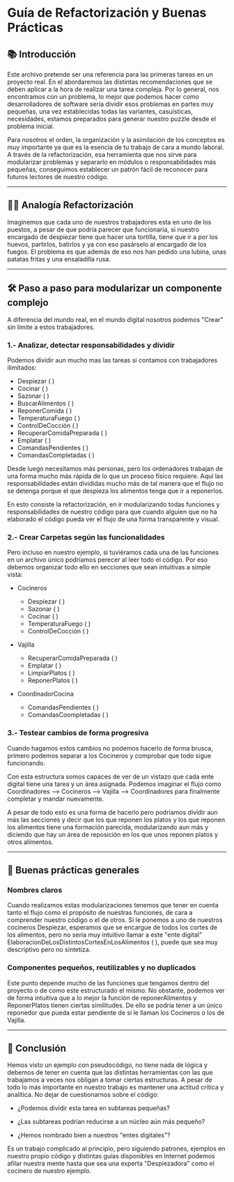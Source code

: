 # Guía de Refactorización y Buenas Prácticas

## 📚 Introducción

Este archivo pretende ser una referencia para las primeras tareas en un proyecto real. En el abordaremos las distintas recomendaciones que se deben aplicar a la hora de realizar una tarea compleja. Por lo general, nos encontramos con un problema, lo mejor que podemos hacer como desarrolladores de software sería dividir esos problemas en partes muy pequeñas, una vez establecidas todas las variantes, casuísticas, necesidades, estamos preparados para generar nuestro puzzle desde el problema inicial.

Para nosotros el orden, la organización y la asimilación de los conceptos es muy importante ya que es la esencia de tu trabajo de cara a mundo laboral. A través de la refactorización, esa herramienta que nos sirve para modularizar problemas y separarlo en módulos o responsabilidades más pequeñas, conseguimos establecer un patrón fácil de reconocer para futuros lectores de nuestro código.

---
## 👩‍💻​ Analogía Refactorización

Imaginemos que cada uno de nuestros trabajadores esta en uno de los puestos, a pesar de que podría parecer que funcionaria, si nuestro encargado de despiezar tiene que hacer una tortilla, tiene que ir a por los huevos, partirlos, batirlos y ya con eso pasárselo al encargado de los fuegos. El problema es que además de eso nos han pedido una lubina, unas patatas fritas y una ensaladilla rusa.

---
## 🛠️ Paso a paso para modularizar un componente complejo

A diferencia del mundo real, en el mundo digital nosotros podemos "Crear" sin límite a estos trabajadores. 
### 1.- Analizar, detectar responsabilidades y dividir

Podemos dividir aun mucho mas las tareas si contamos con trabajadores ilimitados:

- Despiezar ( )
- Cocinar ( )
- Sazonar ( )
- BuscarAlimentos ( )
- ReponerComida ( )
- TemperaturaFuego ( )
- ControlDeCocción ( )
- RecuperarComidaPreparada ( )
- Emplatar ( )
- ComandasPendientes ( )
- ComandasCompletadas ( )

Desde luego necesitamos más personas, pero los ordenadores trabajan de una forma mucho más rápida de lo que un proceso físico requiere. Aquí las responsabilidades están divididas mucho más de tal manera que el flujo no se detenga porque el que despieza los alimentos tenga que ir a reponerlos.

En esto consiste la refactorización, en ir modularizando todas funciones y responsabilidades de nuestro código para que cuando alguien que no ha elaborado el código pueda ver el flujo de una forma transparente y visual.

### 2.- Crear Carpetas según las funcionalidades

Pero incluso en nuestro ejemplo, si tuviéramos cada una de las funciones en un archivo único podríamos perecer al leer todo el código. Por eso debemos organizar todo ello en secciones que sean intuitivas a simple vista:

- Cocineros
	- Despiezar ( )
	- Sazonar ( )
	- Cocinar ( )
	- TemperaturaFuego ( )
	- ControlDeCocción ( )
	
- Vajilla
	- RecuperarComidaPreparada ( )
	- Emplatar ( )
	- LimpiarPlatos ( )
	- ReponerPlatos ( )
	
- CoordinadorCocina
	- ComandasPendientes ( )
	- ComandasCoompletadas ( )


### 3.- Testear cambios de forma progresiva

Cuando hagamos estos cambios no podemos hacerlo de forma brusca, primero podemos separar a los Cocineros y comprobar que todo sigue funcionando.

Con esta estructura somos capaces de ver de un vistazo que cada ente digital tiene una tarea y un área asignada. Podemos imaginar el flujo como Coordinadores --> Cocineros --> Vajilla --> Coordinadores para finalmente completar y mandar nuevamente.

A pesar de todo esto es una forma de hacerlo pero podríamos dividir aun más las secciones y decir que los que reponen los platos y los que reponen los alimentos tiene una formación parecida, modularizando aun más y diciendo que hay un área de reposición en los que unos reponen platos y otros alimentos.

---
## 🧼 Buenas prácticas generales

### Nombres claros

Cuando realizamos estas modularizaciones tenemos que tener en cuenta tanto el flujo como el propósito de nuestras funciones, de cara a comprender nuestro código o el de otros. Si le ponemos a uno de nuestros cocineros Despiezar, esperamos que se encargue de todos los cortes de los alimentos, pero no seria muy intuitivo llamar a este "ente digital" ElaboracionDeLosDistintosCortesEnLosAlimentos ( ), puede que sea muy descriptivo pero no sintetiza.

### Componentes pequeños, reutilizables y no duplicados 

Este punto depende mucho de las funciones que tengamos dentro del proyecto o de como este estructurado el mismo. No obstante, podemos ver de forma intuitiva que a lo mejor la función de reponerAlimentos y ReponerPlatos tienen ciertas similitudes. De ello se podría tener a un único reponedor que pueda estar pendiente de si le llaman los Cocineros o los de Vajilla.

---

## 💾​ Conclusión

Hemos visto un ejemplo con pseudocódigo, no tiene nada de lógica y debemos de tener en cuenta que las distintas herramientas con las que trabajamos a veces nos obligan a tomar ciertas estructuras. A pesar de todo lo más importante en nuestro trabajo es mantener una actitud crítica y analítica. No dejar de cuestionarnos sobre el código:

- ¿Podemos dividir esta tarea en subtareas pequeñas?

- ¿Las subtareas podrían reducirse a un núcleo aún más pequeño?

- ¿Hemos nombrado bien a nuestros "entes digitales"?

Es un trabajo complicado al principio, pero siguiendo patrones, ejemplos en nuestro propio código y distintas guías disponibles en Internet podemos afilar nuestra mente hasta que sea una experta "Despiezadora" como el cocinero de nuestro ejemplo.

